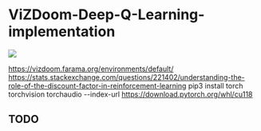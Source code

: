 # ViZDoom-Deep-Q-Learning-implementation
![](https://skillicons.dev/icons?i=python,pytorch,anaconda)

https://vizdoom.farama.org/environments/default/
https://stats.stackexchange.com/questions/221402/understanding-the-role-of-the-discount-factor-in-reinforcement-learning
pip3 install torch torchvision torchaudio --index-url https://download.pytorch.org/whl/cu118

## TODO
